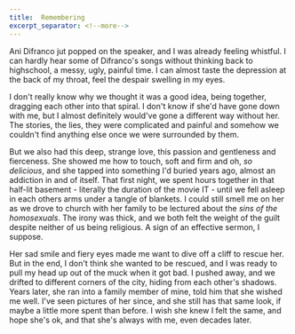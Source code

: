 ```yaml
---
title:  Remembering
excerpt_separator: <!--more-->
---
```


Ani Difranco jut popped on the speaker, and I was already feeling whistful. I can hardly hear some of Difranco's songs without thinking back to highschool, a messy, ugly, painful time. I can almost taste the depression at the back of my throat, feel the despair swelling in my eyes. 
<!--more-->

I don't really know why we thought it was a good idea, being together, dragging each other into that spiral. I don't know if she'd have gone down with me, but I almost definitely would've gone a different way without her. The stories, the lies, they were complicated and painful and somehow we couldn't find anything else once we were surrounded by them.

But we also had this deep, strange love, this passion and gentleness and fierceness. She showed me how to touch, soft and firm and oh, *so delicious*, and she tapped into something I'd buried years ago, almost an addiction in and of itself. That first night, we spent hours together in that half-lit basement - literally the duration of the movie IT - until we fell asleep in each others arms under a tangle of blankets. I could still smell me on her as we drove to church with her family to be lectured about the _sins of the homosexuals_. The irony was thick, and we both felt the weight of the guilt despite neither of us being religious. A sign of an effective sermon, I suppose.

Her sad smile and fiery eyes made me want to dive off a cliff to rescue her. But in the end, I don't think she wanted to be rescued, and I was ready to pull my head up out of the muck when it got bad. I pushed away, and we drifted to different corners of the city, hiding from each other's shadows. Years later, she ran into a family member of mine, told him that she wished me well. I've seen pictures of her since, and she still has that same look, if maybe a little more spent than before. I wish she knew I felt the same, and hope she's ok, and that she's always with me, even decades later.
